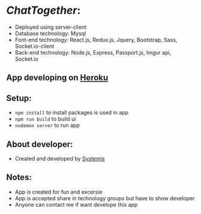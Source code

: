 # _ChatTogether_:
- Deployed using server-client 
- Database technology: Mysql
- Font-end technology: React.js, Redux.js, Jquery, Bootstrap, Sass, Socket.io-client
- Back-end technology: Node.js, Express, Passport.js, Imgur api, Socket.io

## App developing on [Heroku](https://chattogether.herokuapp.com/)

## Setup:    
- `npm install` to install packages is used in app
- `npm run build` to build ui
- `nodemon server` to run app

## About developer:
- Created and developed by [Systemis](https://systemis-blog.herokuapp.com)


## Notes:
- App is created for fun and excersie
- App is accepted share in technology groups but have to show developer
- Anyone can contact me if want develope this app
